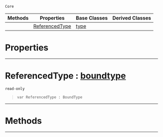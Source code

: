  `Core`

|Methods|Properties|Base Classes|Derived Classes|
|---|---|---|---|
| |[ ReferencedType](https://github.com/ZilchEngine/ZilchDocs/blob/master/code_reference/nada_base_types/indirectiontype.markdown#referencedtype-zero-engi)|[type](https://github.com/ZilchEngine/ZilchDocs/blob/master/code_reference/nada_base_types/type.markdown)| |


 #  Properties


---  
 #  ReferencedType : [boundtype](https://github.com/ZilchEngine/ZilchDocs/blob/master/code_reference/nada_base_types/boundtype.markdown)

 `read-only`

> 
> ``` lang=cpp, name=Nada
> var ReferencedType : BoundType


---  
 #  Methods


---  
 

 
